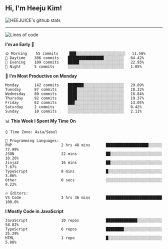 ## Hi, I'm Heeju Kim!

![HEEJUICE's github stats](https://github-readme-stats.vercel.app/api?username=HEEJUICE&show_icons=true)

---
<!--START_SECTION:waka-->
![Lines of code](https://img.shields.io/badge/From%20Hello%20World%20I%27ve%20Written-13.9%20million%20lines%20of%20code-blue)

**I'm an Early 🐤** 

```text
🌞 Morning    55 commits     ███░░░░░░░░░░░░░░░░░░░░░░   11.58% 
🌆 Daytime    306 commits    ████████████████░░░░░░░░░   64.42% 
🌃 Evening    109 commits    █████░░░░░░░░░░░░░░░░░░░░   22.95% 
🌙 Night      5 commits      ░░░░░░░░░░░░░░░░░░░░░░░░░   1.05%

```
📅 **I'm Most Productive on Monday** 

```text
Monday       142 commits    ███████░░░░░░░░░░░░░░░░░░   29.89% 
Tuesday      87 commits     ████░░░░░░░░░░░░░░░░░░░░░   18.32% 
Wednesday    80 commits     ████░░░░░░░░░░░░░░░░░░░░░   16.84% 
Thursday     92 commits     ████░░░░░░░░░░░░░░░░░░░░░   19.37% 
Friday       62 commits     ███░░░░░░░░░░░░░░░░░░░░░░   13.05% 
Saturday     2 commits      ░░░░░░░░░░░░░░░░░░░░░░░░░   0.42% 
Sunday       10 commits     ░░░░░░░░░░░░░░░░░░░░░░░░░   2.11%

```


📊 **This Week I Spent My Time On** 

```text
⌚︎ Time Zone: Asia/Seoul

💬 Programming Languages: 
PHP                      2 hrs 48 mins       ███████████████████░░░░░░   77.99% 
JSON                     22 mins             ██░░░░░░░░░░░░░░░░░░░░░░░   10.26% 
Jinja2                   16 mins             ██░░░░░░░░░░░░░░░░░░░░░░░   7.67% 
TypeScript               8 mins              █░░░░░░░░░░░░░░░░░░░░░░░░   3.86% 
Other                    0 secs              ░░░░░░░░░░░░░░░░░░░░░░░░░   0.22%

🔥 Editors: 
VS Code                  3 hrs 36 mins       █████████████████████████   100.0%

```

**I Mostly Code in JavaScript** 

```text
JavaScript               10 repos            ██████████████░░░░░░░░░░░   58.82% 
TypeScript               6 repos             ████████░░░░░░░░░░░░░░░░░   35.29% 
HTML                     1 repo              █░░░░░░░░░░░░░░░░░░░░░░░░   5.88%

```



<!--END_SECTION:waka-->
